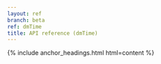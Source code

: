 ```yaml
---
layout: ref
branch: beta
ref: dmTime
title: API reference (dmTime)
---
```

{% include anchor_headings.html html=content %}